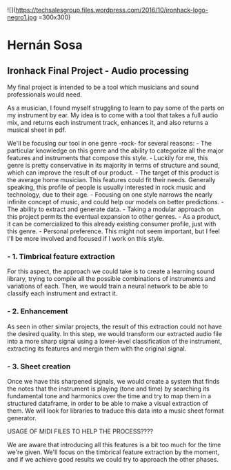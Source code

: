 ![](https://techsalesgroup.files.wordpress.com/2016/10/ironhack-logo-negro1.jpg =300x300)


# Hernán Sosa
## Ironhack Final Project - Audio processing

My final project is intended to be a tool which musicians and sound professionals would need. 

As a musician, I found myself struggling to learn to pay some of the parts on my instrument by ear. My idea is to come with a tool that takes a full audio mix, and returns each instrument track, enhances it, and also returns a musical sheet in pdf.

We'll be focusing our tool in one genre -rock- for several reasons:
	- The particular knowledge on this genre and the ability to categorize all the major features and instruments that compose this style.
	- Luckily for me, this genre is pretty conservative in its majority in terms of structure and sound, which can improve the result of our product.
	- The target of this product is the average home musician. This features could fit their needs. Generally speaking, this profile of people is usually interested in rock music and technology, due to their age.
	- Focusing on one style narrows the nearly infinite concept of music, and could help our models on better predictions.
	- The ability to extract and generate data.
	- Taking a modular approach on this project permits the eventual expansion to other genres.
	- As a product, it can be comercialized to this already existing consumer profile, just with this genre.
	- Personal preference. This might not seem important, but I feel I'll be more involved and focused if I work on this style.
### - 1. Timbrical feature extraction

For this aspect, the approach we could take is to create a learning sound library, trying to compile all the possible combinations of instruments and variations of each. Then, we would train a neural network to be able to classify each instrument and extract it.

### - 2. Enhancement

As seen in other similar projects, the result of this extraction could not have the desired quality. In this step, we would transform our extracted audio file into a more sharp signal using a lower-level classification of the instrument, extracting its features and mergin them with the original signal.

### - 3. Sheet creation

Once we have this sharpened signals, we would create a system that finds the notes that the instrument is playing (tone and time) by searching its fundamental tone and harmonics over the time and try to map them in a structured dataframe, in order to be able to make a visual extraction of them. We will look for libraries to traduce this data into a music sheet format generator.

USAGE OF MIDI FILES TO HELP THE PROCESS????


We are aware that introducing all this features is a bit too much for the time we're given. We'll focus on the timbrical feature extraction by the moment, and if we achieve good results we could try to approach the other phases.